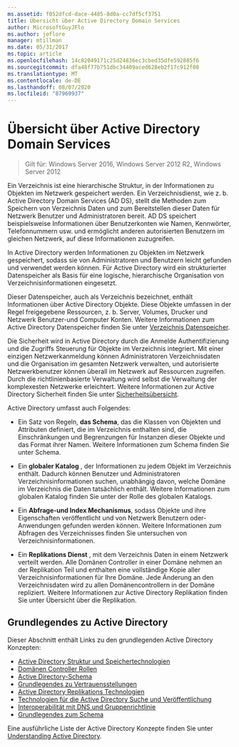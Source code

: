 ```yaml
---
ms.assetid: f052dfcd-dace-4485-8d0a-cc7df5cf3751
title: Übersicht über Active Directory Domain Services
author: MicrosoftGuyJFlo
ms.author: joflore
manager: mtillman
ms.date: 05/31/2017
ms.topic: article
ms.openlocfilehash: 14c82049171c25d24836ec3cbed35dfe592885f6
ms.sourcegitcommit: dfa48f77b751dbc34409aced628eb2f17c912f08
ms.translationtype: MT
ms.contentlocale: de-DE
ms.lasthandoff: 08/07/2020
ms.locfileid: "87969937"
---
```

# <a name="active-directory-domain-services-overview"></a>Übersicht über Active Directory Domain Services

>Gilt für: Windows Server 2016, Windows Server 2012 R2, Windows Server 2012


Ein Verzeichnis ist eine hierarchische Struktur, in der Informationen zu Objekten im Netzwerk gespeichert werden. Ein Verzeichnisdienst, wie z. b. Active Directory Domain Services (AD DS), stellt die Methoden zum Speichern von Verzeichnis Daten und zum Bereitstellen dieser Daten für Netzwerk Benutzer und Administratoren bereit. AD DS speichert beispielsweise Informationen über Benutzerkonten wie Namen, Kennwörter, Telefonnummern usw. und ermöglicht anderen autorisierten Benutzern im gleichen Netzwerk, auf diese Informationen zuzugreifen.

In Active Directory werden Informationen zu Objekten im Netzwerk gespeichert, sodass sie von Administratoren und Benutzern leicht gefunden und verwendet werden können. Für Active Directory wird ein strukturierter Datenspeicher als Basis für eine logische, hierarchische Organisation von Verzeichnisinformationen eingesetzt.

Dieser Datenspeicher, auch als Verzeichnis bezeichnet, enthält Informationen über Active Directory Objekte. Diese Objekte umfassen in der Regel freigegebene Ressourcen, z. b. Server, Volumes, Drucker und Netzwerk Benutzer-und Computer Konten. Weitere Informationen zum Active Directory Datenspeicher finden Sie unter [Verzeichnis Datenspeicher](/previous-versions/windows/it-pro/windows-server-2003/cc736627(v=ws.10)).

Die Sicherheit wird in Active Directory durch die Anmelde Authentifizierung und die Zugriffs Steuerung für Objekte im Verzeichnis integriert. Mit einer einzigen Netzwerkanmeldung können Administratoren Verzeichnisdaten und die Organisation im gesamten Netzwerk verwalten, und autorisierte Netzwerkbenutzer können überall im Netzwerk auf Ressourcen zugreifen. Durch die richtlinienbasierte Verwaltung wird selbst die Verwaltung der komplexesten Netzwerke erleichtert. Weitere Informationen zur Active Directory Sicherheit finden Sie unter [Sicherheitsübersicht](../../plan/security-best-practices/best-practices-for-securing-active-directory.md).

Active Directory umfasst auch Folgendes:
* Ein Satz von Regeln, **das Schema**, das die Klassen von Objekten und Attributen definiert, die im Verzeichnis enthalten sind, die Einschränkungen und Begrenzungen für Instanzen dieser Objekte und das Format ihrer Namen. Weitere Informationen zum Schema finden Sie unter Schema.


* Ein **globaler Katalog** , der Informationen zu jedem Objekt im Verzeichnis enthält. Dadurch können Benutzer und Administratoren Verzeichnisinformationen suchen, unabhängig davon, welche Domäne im Verzeichnis die Daten tatsächlich enthält. Weitere Informationen zum globalen Katalog finden Sie unter der Rolle des globalen Katalogs.


* Ein **Abfrage-und Index Mechanismus**, sodass Objekte und ihre Eigenschaften veröffentlicht und von Netzwerk Benutzern oder-Anwendungen gefunden werden können. Weitere Informationen zum Abfragen des Verzeichnisses finden Sie untersuchen von Verzeichnisinformationen.


* Ein **Replikations Dienst** , mit dem Verzeichnis Daten in einem Netzwerk verteilt werden. Alle Domänen Controller in einer Domäne nehmen an der Replikation Teil und enthalten eine vollständige Kopie aller Verzeichnisinformationen für Ihre Domäne. Jede Änderung an den Verzeichnisdaten wird zu allen Domänencontrollern in der Domäne repliziert. Weitere Informationen zur Active Directory Replikation finden Sie unter Übersicht über die Replikation.

## <a name="understanding-active-directory"></a>Grundlegendes zu Active Directory
 Dieser Abschnitt enthält Links zu den grundlegenden Active Directory Konzepten:

* [Active Directory Struktur und Speichertechnologien](/previous-versions/windows/it-pro/windows-server-2003/cc759186(v=ws.10))
* [Domänen Controller Rollen](/previous-versions/windows/it-pro/windows-server-2003/cc786438(v=ws.10))
* [Active Directory-Schema](/previous-versions/windows/it-pro/windows-server-2008-r2-and-2008/cc771796(v=ws.10))
* [Grundlegendes zu Vertrauensstellungen](/previous-versions/windows/it-pro/windows-server-2008-r2-and-2008/cc771568(v=ws.10))
* [Active Directory Replikations Technologien](/previous-versions/windows/it-pro/windows-server-2003/cc776877(v=ws.10))
* [Technologien für die Active Directory Suche und Veröffentlichung](/previous-versions/windows/it-pro/windows-server-2003/cc775686(v=ws.10))
* [Interoperabilität mit DNS und Gruppenrichtlinie](/previous-versions/windows/it-pro/windows-server-2008-r2-and-2008/dd197486(v=ws.10))
* [Grundlegendes zum Schema](/previous-versions/windows/it-pro/windows-server-2003/cc759402(v=ws.10))

Eine ausführliche Liste der Active Directory Konzepte finden Sie unter [Understanding Active Directory](/previous-versions/windows/it-pro/windows-server-2003/cc781408(v=ws.10)).
